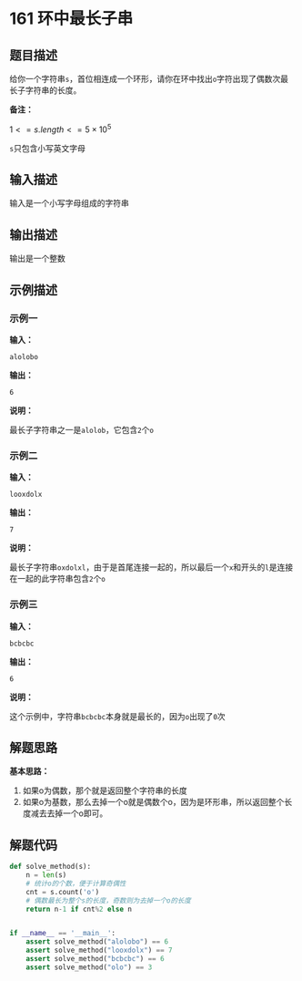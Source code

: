 # 161 环中最长子串

## 题目描述

给你一个字符串`s`，首位相连成一个环形，请你在环中找出`o`字符出现了偶数次最长子字符串的长度。

**备注：**

$1<= s.length<=5 \times 10^5$

`s`只包含小写英文字母



## 输入描述

输入是一个小写字母组成的字符串



## 输出描述

输出是一个整数


## 示例描述
### 示例一

**输入：**
```text
alolobo
```

**输出：**
```text
6
```

**说明：**

最长子字符串之一是`alolob`，它包含`2`个`o`



### 示例二

**输入：**

```text
looxdolx
```

**输出：**

```text
7
```

**说明：**

最长子字符串`oxdolxl`，由于是首尾连接一起的，所以最后一个`x`和开头的`l`是连接在一起的此字符串包含`2`个`o`



### 示例三

**输入：**

```
bcbcbc
```

**输出：**

```
6
```

**说明：**

这个示例中，字符串`bcbcbc`本身就是最长的，因为`o`出现了`0`次



## 解题思路
**基本思路：**

1. 如果o为偶数，那个就是返回整个字符串的长度
2. 如果o为基数，那么去掉一个o就是偶数个o，因为是环形串，所以返回整个长度减去去掉一个o即可。



## 解题代码

```python
def solve_method(s):
    n = len(s)
    # 统计o的个数，便于计算奇偶性
    cnt = s.count('o')
    # 偶数最长为整个s的长度，奇数则为去掉一个o的长度
    return n-1 if cnt%2 else n


if __name__ == '__main__':
    assert solve_method("alolobo") == 6
    assert solve_method("looxdolx") == 7
    assert solve_method("bcbcbc") == 6
    assert solve_method("olo") == 3

```




